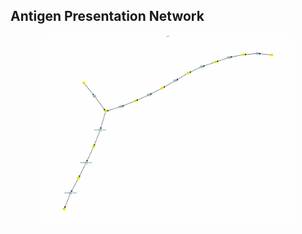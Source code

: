 ## Antigen Presentation Network

<p align="center">
  <img width="80%" src="https://github.com/ptdang1001/MPOSNN/blob/Antigen_Presentation_Network/inputs/ANT2_graph.pdf">
</p>
